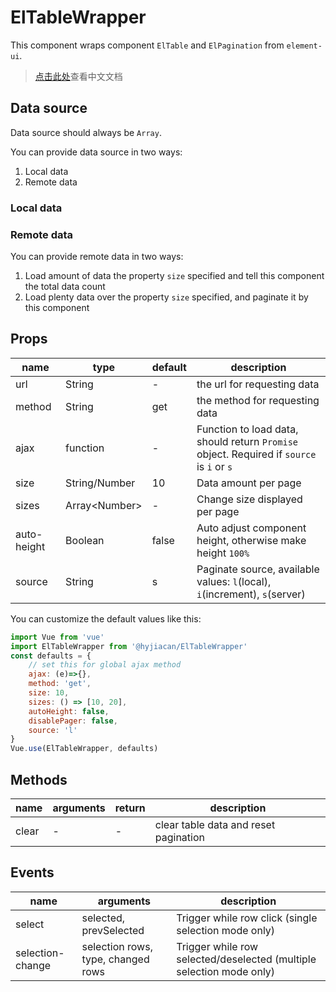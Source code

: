 # ElTableWrapper

This component wraps component `ElTable` and `ElPagination` from `element-ui`.

> [点击此处](README.zh-CN.md)查看中文文档

## Data source

Data source should always be `Array`.

You can provide data source in two ways:

1. Local data
2. Remote data

### Local data

### Remote data

You can provide remote data in two ways:

1. Load amount of data the property `size` specified and tell this component the total data count
2. Load plenty data over the property `size` specified, and paginate it by this component

## Props

|name|type|default|description|
|---|---|---|---|
|url|String|-|the url for requesting data|
|method|String|get|the method for requesting data|
|ajax|function|-|Function to load data, should return `Promise` object. Required if `source` is `i` or `s`|
|size|String/Number|10|Data amount per page|
|sizes|Array\<Number>|-|Change size displayed per page|
|auto-height|Boolean|false|Auto adjust component height, otherwise make height `100%`|
|source|String|s|Paginate source, available values: `l`(local), `i`(increment), `s`(server)|

You can customize the default values like this: 

```javascript
import Vue from 'vue'
import ElTableWrapper from '@hyjiacan/ElTableWrapper'
const defaults = {
    // set this for global ajax method
    ajax: (e)=>{},
    method: 'get',
    size: 10,
    sizes: () => [10, 20],
    autoHeight: false,
    disablePager: false,
    source: 'l'
}
Vue.use(ElTableWrapper, defaults)
```

## Methods

|name|arguments|return|description|
|---|---|---|---|
|clear|-|-|clear table data and reset pagination|

## Events

|name|arguments|description|
|---|---|---|
|select|selected, prevSelected|Trigger while row click (single selection mode only)|
|selection-change|selection rows, type, changed rows|Trigger while row selected/deselected (multiple selection mode only)|
